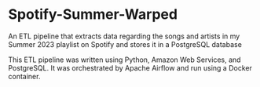 # Spotify-Summer-Warped
An ETL pipeline that extracts data regarding the songs and artists in my Summer 2023 playlist on Spotify and stores it in a PostgreSQL database

This ETL pipeline was written using Python, Amazon Web Services, and PostgreSQL. It was orchestrated by Apache Airflow and run using a Docker container.


